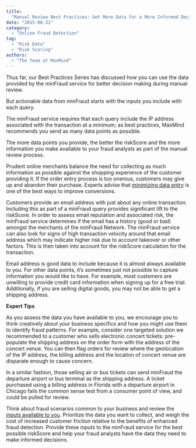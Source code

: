 ```yaml
---
title:
  "Manual Review Best Practices: Get More Data for a More Informed Decision"
date: "2015-08-31"
category:
  - "Online Fraud Detection"
tag:
  - "Risk Data"
  - "Risk Scoring"
authors:
  - "The Team at MaxMind"
---
```


Thus far, our Best Practices Series has discussed how you can use the data
provided by the minFraud service for better decision making during manual
review.

But actionable data from minFraud starts with the inputs you include with each
query.

The minFraud service requires that each query include the IP address associated
with the transaction at a minimum; as best practices, MaxMind recommends you
send as many data points as possible.

The more data points you provide, the better the riskScore and the more
information you make available to your fraud analysts as part of the manual
review process.

Prudent online merchants balance the need for collecting as much information as
possible against the shopping experience of the customer providing it. If the
order entry process is too onerous, customers may give up and abandon their
purchase. Experts advise that
[minimizing data entry](https://www.inc.com/dan-leberman/how-to-avoid-losing-4-trillion-to-abandoned-carts.html)
is one of the best ways to improve conversions.

Customers provide an email address with just about any online transaction.
Including this as part of a minFraud query provides significant lift to the
riskScore. In order to assess email reputation and associated risk, the minFraud
service determines if the email has a history (good or bad) amongst the
merchants of the minFraud Network. The minFraud service can also look for signs
of high transaction velocity around that email address which may indicate higher
risk due to account takeover or other factors. This is then taken into account
for the riskScore calculation for the transaction.

Email address is good data to include because it is almost always available to
you. For other data points, it’s sometimes just not possible to capture
information you would like to have. For example, most customers are unwilling to
provide credit card information when signing up for a free trial. Additionally,
if you are selling digital goods, you may not be able to get a shipping address.

<!--lint disable no-emphasis-as-heading-->

**Expert Tips**

As you assess the data you have available to you, we encourage you to think
creatively about your business specifics and how you might use them to identify
fraud patterns. For example, consider one targeted solution we recommended to a
customer who sells electronic concert tickets: pre-populate the shipping address
on the order form with the address of the concert venue. You can then flag
orders for review where the geolocation of the IP address, the billing address
and the location of concert venue are disparate enough to cause concern.

In a similar fashion, those selling air or bus tickets can send minFraud the
departure airport or bus terminal as the shipping address. A ticket purchased
using a billing address in Florida with a departure airport in Chicago fails the
common sense test from a consumer point of view, and could be pulled for review.

Think about fraud scenarios common to your business and review the
[inputs available to you](https://dev.maxmind.com/minfraud/minfraud-score-and-insights-api-documentation/).
Prioritize the data you want to collect, and weigh the cost of increased
customer friction relative to the benefits of enhanced fraud detection. Provide
these inputs to the minFraud service for the best possible riskScore and help
your fraud analysts have the data they need to make informed decisions.
